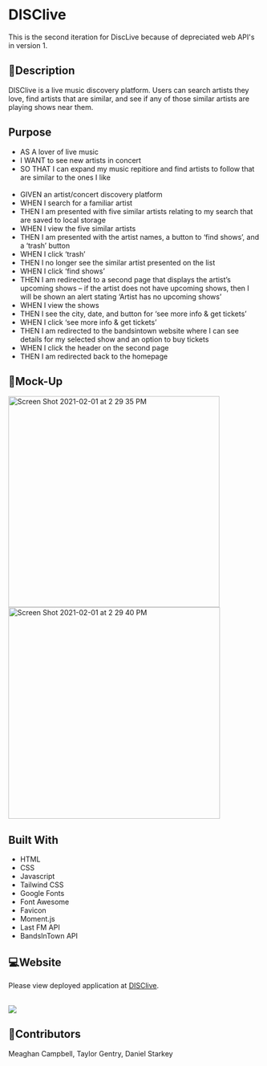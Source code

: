 # DISClive

This is the second iteration for DiscLive because of depreciated web API's in version 1.

## 💬Description
DISClive is a live music discovery platform. Users can search artists they love, find artists that are similar, and see if any of those similar artists are playing shows near them. 


## Purpose 
* AS A lover of live music
* I WANT to see new artists in concert
* SO THAT I can expand my music repitiore and find artists to follow that are similar to the ones I like
<br></br>
* GIVEN an artist/concert discovery platform
* WHEN I search for a familiar artist
* THEN I am presented with five similar artists relating to my search that are saved to local storage
* WHEN I view the five similar artists
* THEN I am presented with the artist names, a button to ‘find shows’, and a ‘trash’ button
* WHEN I click ‘trash’
* THEN I no longer see the similar artist presented on the list
* WHEN I click ‘find shows’
* THEN I am redirected to a second page that displays the artist’s upcoming shows – if the artist does not have upcoming shows, then I will be shown an alert stating ‘Artist has no upcoming shows’
* WHEN I view the shows
* THEN I see the city, date, and button for ‘see more info & get tickets’
* WHEN I click ‘see more info & get tickets’
* THEN I am redirected to the bandsintown website where I can see details for my selected show and an option to buy tickets
* WHEN I click the header on the second page
* THEN I am redirected back to the homepage 



## 🎨Mock-Up
<img width="421" alt="Screen Shot 2021-02-01 at 2 29 35 PM" src="https://user-images.githubusercontent.com/74511935/106514574-08c80700-649a-11eb-8080-aa3013cb1c7d.png">
<img width="422" alt="Screen Shot 2021-02-01 at 2 29 40 PM" src="https://user-images.githubusercontent.com/74511935/106514589-0ebde800-649a-11eb-8962-0d7d5eebb6a7.png">


## Built With
* HTML
* CSS
* Javascript
* Tailwind CSS
* Google Fonts
* Font Awesome
* Favicon
* Moment.js
* Last FM API
* BandsInTown API



## 💻Website
Please view deployed application at [DISClive](https://meaghancampbell.github.io/disc-live/).

<br>![](website.gif)</br>


## 📌Contributors
Meaghan Campbell, Taylor Gentry, Daniel Starkey

